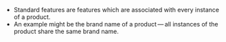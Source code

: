 - Standard features are features which are associated with every instance of a product.
- An example might be the brand name of a product — all instances of the product share the same brand name.